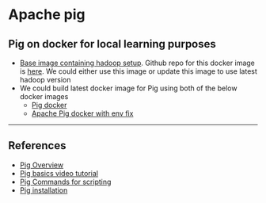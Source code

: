 # Apache pig

## Pig on docker for local learning purposes

* [Base image containing hadoop setup](https://hub.docker.com/r/sequenceiq/hadoop-docker). Github repo for this docker image is [here](https://github.com/sequenceiq/hadoop-docker). We could either use this image or update this image to use latest hadoop version
* We could build latest docker image for Pig using both of the below docker images
  * [Pig docker](https://github.com/ipedrazas/docker-hadoop-2.5.2-pig-0.14.0)
  * [Apache Pig docker with env fix](https://hub.docker.com/r/hakanserce/apache-pig)

---

## References

* [Pig Overview](https://data-flair.training/blogs/hadoop-pig-tutorial/)
* [Pig basics video tutorial](https://www.simplilearn.com/tutorials/hadoop-tutorial/pig)
* [Pig Commands for scripting](https://www.educba.com/pig-commands/)
* [Pig installation](https://www.geeksforgeeks.org/how-to-install-apache-pig-in-linux/)
